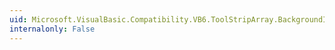 ```yaml
---
uid: Microsoft.VisualBasic.Compatibility.VB6.ToolStripArray.BackgroundImageChanged
internalonly: False
---
```

